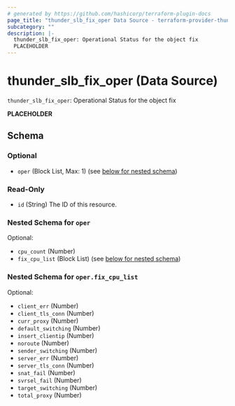 ```yaml
---
# generated by https://github.com/hashicorp/terraform-plugin-docs
page_title: "thunder_slb_fix_oper Data Source - terraform-provider-thunder"
subcategory: ""
description: |-
  thunder_slb_fix_oper: Operational Status for the object fix
  PLACEHOLDER
---
```


# thunder_slb_fix_oper (Data Source)

`thunder_slb_fix_oper`: Operational Status for the object fix

__PLACEHOLDER__



<!-- schema generated by tfplugindocs -->
## Schema

### Optional

- `oper` (Block List, Max: 1) (see [below for nested schema](#nestedblock--oper))

### Read-Only

- `id` (String) The ID of this resource.

<a id="nestedblock--oper"></a>
### Nested Schema for `oper`

Optional:

- `cpu_count` (Number)
- `fix_cpu_list` (Block List) (see [below for nested schema](#nestedblock--oper--fix_cpu_list))

<a id="nestedblock--oper--fix_cpu_list"></a>
### Nested Schema for `oper.fix_cpu_list`

Optional:

- `client_err` (Number)
- `client_tls_conn` (Number)
- `curr_proxy` (Number)
- `default_switching` (Number)
- `insert_clientip` (Number)
- `noroute` (Number)
- `sender_switching` (Number)
- `server_err` (Number)
- `server_tls_conn` (Number)
- `snat_fail` (Number)
- `svrsel_fail` (Number)
- `target_switching` (Number)
- `total_proxy` (Number)


